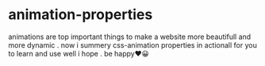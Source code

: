 # animation-properties
animations are top important things to make a website more beautifull and more dynamic . now i summery css-animation properties in actionall for you to learn and use well i hope . be happy❤😀
